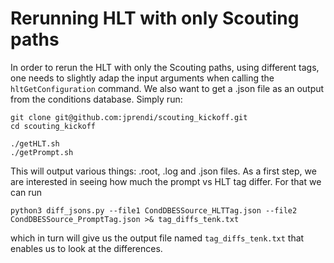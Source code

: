 # Rerunning HLT with only Scouting paths

In order to rerun the HLT with only the Scouting paths, using different tags, one needs to slightly adap the input arguments when calling the `hltGetConfiguration` command. We also want to get a .json file as an output from the conditions database. Simply run:
```
git clone git@github.com:jprendi/scouting_kickoff.git
cd scouting_kickoff

./getHLT.sh
./getPrompt.sh
```
This will output various things: .root, .log and .json files. As a first step, we are interested in seeing how much the prompt vs HLT tag differ. For that we can run
```
python3 diff_jsons.py --file1 CondDBESSource_HLTTag.json --file2 CondDBESSource_PromptTag.json >& tag_diffs_tenk.txt
```

which in turn will give us the output file named `tag_diffs_tenk.txt` that enables us to look at the differences.

